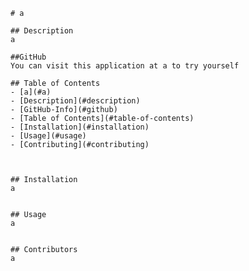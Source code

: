 
    # a
    
    ## Description
    a

    ##GitHub
    You can visit this application at a to try yourself
        
    ## Table of Contents
    - [a](#a)
    - [Description](#description)
    - [GitHub-Info](#github)
    - [Table of Contents](#table-of-contents)
    - [Installation](#installation)
    - [Usage](#usage)
    - [Contributing](#contributing)
 
    
    
    ## Installation
    a
    
    
    ## Usage
    a
    
    
    ## Contributors
    a
  